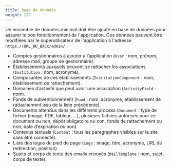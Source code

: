 ```yaml
---
title: Base de données
weight: 122
---
```


Un ensemble de données minimal doit être ajouté en base de données pour assurer le bon fonctionnement de l'application. Ces données peuvent être modifiées par le superutilisateur de l'application à l'adresse `https://URL_DU_BACK/admin/` :
- Comptes gestionnaires à ajouter à l’application (`User` : nom, prénom, adresse mail, groupe de gestionnaire).
- Établissements auxquels peuvent se rattacher les associations (`Institution` : nom, acronyme).
- Composantes de ces établissements (`InstitutionComponent` : nom, établissement de rattachement).
- Domaines d’activité que peut avoir une association (`ActivityField` : nom).
- Fonds de subventionnement (`Fund` : nom, acronyme, établissement de rattachement issu de la liste précédente).
- Documents attendus dans les différents process (`Document` : type de fichier (image, PDF, tableur, ...), plusieurs fichiers autorisés pour ce document ou non, dépôt obligatoire ou non, fonds de rattachement ou non, date d’expiration ou non).
- Contenus textuels (`Content` : tous les paragraphes visibles sur le site sans être connecté).
- Liste des logos du pied de page (`Logo` : image, titre, acronyme, URL de redirection, position).
- Sujets et corps de texte des emails envoyés (`MailTemplate` : nom, sujet, corps de texte).

